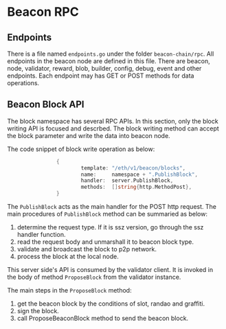 # Beacon RPC

## Endpoints

There is a file named `endpoints.go` under the folder `beacon-chain/rpc`. All endpoints in the beacon node are defined in this file. There are beacon, node, validator, reward, blob, builder, config, debug, event and other endpoints. Each endpoint may has GET or POST methods for data operations. 

## Beacon Block API

The block namespace has several RPC APIs. In this section, only the block writing API is focused and descrbed. The block writing method can accept the block parameter and write the data into beacon node. 

The code snippet of block write operation as below:

```go
                {
                        template: "/eth/v1/beacon/blocks",
                        name:     namespace + ".PublishBlock",
                        handler:  server.PublishBlock,
                        methods:  []string{http.MethodPost},
                }
```

The `PublishBlock` acts as the main handler for the POST http request. The main procedures of `PublishBlock` method can be summaried as below:

1. determine the request type. If it is ssz version, go through the ssz handler function.
2. read the request body and unmarshall it to beacon block type.
3. validate and broadcast the block to p2p network.
4. process the block at the local node.

This server side's API is consumed by the validator client. It is invoked in the body of method `ProposeBlock` from the validator instance.

The main steps in the `ProposeBlock` method:

1. get the beacon block by the conditions of slot, randao and graffiti.
2. sign the block.
3. call ProposeBeaconBlock method to send the beacon block.


